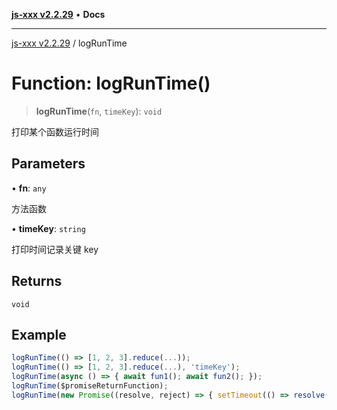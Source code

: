 [**js-xxx v2.2.29**](../README.md) • **Docs**

***

[js-xxx v2.2.29](../README.md) / logRunTime

# Function: logRunTime()

> **logRunTime**(`fn`, `timeKey`): `void`

打印某个函数运行时间

## Parameters

• **fn**: `any`

方法函数

• **timeKey**: `string`

打印时间记录关键 key

## Returns

`void`

## Example

```ts
logRunTime(() => [1, 2, 3].reduce(...));
logRunTime(() => [1, 2, 3].reduce(...), 'timeKey');
logRunTime(async () => { await fun1(); await fun2(); });
logRunTime($promiseReturnFunction);
logRunTime(new Promise((resolve, reject) => { setTimeout(() => resolve('test'), 1000) }));
```
